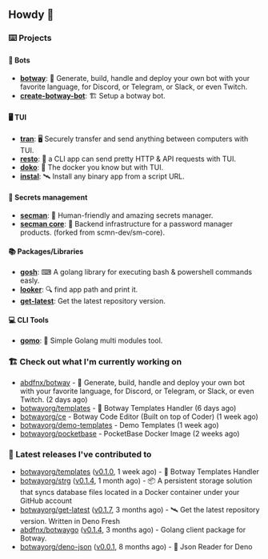 ## Howdy 👋

### ⌨️ Projects

#### 🤖 Bots

- [**botway**](https://github.com/abdfnx/botway): 🤖 Generate, build, handle and deploy your own bot with your favorite language, for Discord, or Telegram, or Slack, or even Twitch.
- [**create-botway-bot**](https://github.com/abdfnx/create-botway-bot): 🏗️ Setup a botway bot.

#### 🖥 TUI

- [**tran**](https://github.com/abdfnx/tran): 🖥 Securely transfer and send anything between computers with TUI.
- [**resto**](https://github.com/abdfnx/resto): 🔗 a CLI app can send pretty HTTP & API requests with TUI.
- [**doko**](https://github.com/abdfnx/doko): 🐳 The docker you know but with TUI.
- [**instal**](https://github.com/abdfnx/instal): 🛰️ Install any binary app from a script URL.

#### 🔐 Secrets management

- [**secman**](https://github.com/scmn-dev/secman): 👊 Human-friendly and amazing secrets manager.
- [**secman core**](https://github.com/scmn-dev/core): 📡️ Backend infrastructure for a password manager products. (forked from scmn-dev/sm-core).

#### 📚 Packages/Libraries

- [**gosh**](https://github.com/abdfnx/gosh): ⌨ A golang library for executing bash & powershell commands easly.
- [**looker**](https://github.com/abdfnx/looker): 🔍 find app path and print it.
- [**get-latest**](https://github.com/scmn-dev/get-latest): Get the latest repository version.

#### 💻 CLI Tools 

- [**gomo**](https://github.com/abdfnx/gomo): 📐 Simple Golang multi modules tool.

### 🏗️ Check out what I'm currently working on


- [abdfnx/botway](https://github.com/abdfnx/botway) - 🤖 Generate, build, handle and deploy your own bot with your favorite language, for Discord, or Telegram, or Slack, or even Twitch. (2 days ago)
- [botwayorg/templates](https://github.com/botwayorg/templates) - 🎲 Botway Templates Handler (6 days ago)
- [botwayorg/ce](https://github.com/botwayorg/ce) - Botway Code Editor (Built on top of Coder) (1 week ago)
- [botwayorg/demo-templates](https://github.com/botwayorg/demo-templates) - Demo Templates (1 week ago)
- [botwayorg/pocketbase](https://github.com/botwayorg/pocketbase) - PocketBase Docker Image (2 weeks ago)

### 🔭 Latest releases I've contributed to

- [botwayorg/templates](https://github.com/botwayorg/templates) ([v0.1.0](https://github.com/botwayorg/templates/releases/tag/v0.1.0), 1 week ago) - 🎲 Botway Templates Handler
- [botwayorg/strg](https://github.com/botwayorg/strg) ([v0.1.4](https://github.com/botwayorg/strg/releases/tag/v0.1.4), 1 month ago) - 📦 A persistent storage solution that syncs database files located in a Docker container under your GitHub account
- [botwayorg/get-latest](https://github.com/botwayorg/get-latest) ([v0.1.7](https://github.com/botwayorg/get-latest/releases/tag/v0.1.7), 3 months ago) - 🛰️ Get the latest repository version. Written in Deno Fresh
- [abdfnx/botwaygo](https://github.com/abdfnx/botwaygo) ([v0.1.4](https://github.com/abdfnx/botwaygo/releases/tag/v0.1.4), 3 months ago) - Golang client package for Botway.
- [botwayorg/deno-json](https://github.com/botwayorg/deno-json) ([v0.0.1](https://github.com/botwayorg/deno-json/releases/tag/v0.0.1), 8 months ago) - 🦕 Json Reader for Deno
